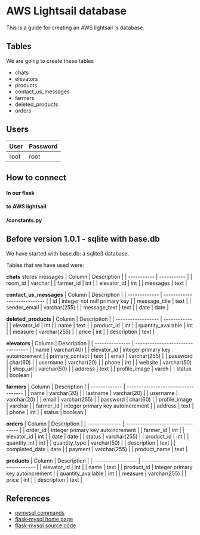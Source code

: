 # AWS Lightsail database

This is a guide for creating an AWS lightsail 's database.

## Tables

We are going to create these tables
- chats
- elevators 
- products   
- contact_us_messages  
- farmers            
- deleted_products     
- orders

## Users

| User | Password |
| ---- | -------- |
| root | root     |

## How to connect

#### In our flask

#### to AWS lightsail

#### /constants.py

## Before version 1.0.1 - sqlite with base.db
We have started with base.db: a sqlite3 database.

Tables that we have used were:

**chats** stores messages
| Column      | Description |
| ----------- | ----------- |
| room_id     | varchar     |
| farmer_id   | int         |
| elevator_id | int         |
| messages    | text        |

**contact_us_messages**
| Column        | Description                  |
| ------------- | ---------------------------- |
| id            | integer not null primary key |
| message_title | text                         |
| sender_email  | varchar(255)                 |
| message_text  | text                         |
| date          | date                         |

**deleted_products**
| Column             | Description  |
| ------------------ | ------------ |
| elevator_id        | int          |
| name               | text         |
| product_id         | int          |
| quantity_available | int          |
| measure            | varchar(255) |
| price              | int          |
| description        | text         |

**elevators**
| Column          | Description                       |
| --------------- | --------------------------------- |
| name            | varchar(40)                       |
| elevator_id     | integer primary key autoincrement |
| primary_contact | text                              |
| email           | varchar(255)                      |
| password        | char(60)                          |
| username        | varchar(20)                       |
| phone           | int                               |
| website         | varchar(50)                       |
| shop_url        | varchar(50)                       |
| address         | text                              |
| profile_image   | varch                             |
| status          | boolean                           |

**farmers**
| Column        | Description                         |
| ------------- | ----------------------------------- |
| name          | varchar(20)                         |
| lastname      | varchar(20)                         |
| username      | varchar(20)                         |
| email         | varchar(255)                        |
| password      | char(60)                            |
| profile_image | varchar                             |
| farmer_id     | integer primary  key  autoincrement |
| address       | text                                |
| phone         | int                                 |
| status        | boolean                             |

**orders**
| Column         | Description                       |
| -------------- | --------------------------------- |
| order_id       | integer primary key autoincrement |
| farmer_id      | int                               |
| elevator_id    | int                               |
| date           | date                              |
| status         | varchar(255)                      |
| product_id     | int                               |
| quantity_int   | int                               |
| quantity_type  | varchar(50)                       |
| description    | text                              |
| completed_date | date                              |
| payment        | varchar(255)                      |
| product_name   | text                              |

**products**
| Column             | Description                       |
| ------------------ | --------------------------------- |
| elevator_id        | int                               |
| name               | text                              |
| product_id         | integer primary key autoincrement |
| quantity_available | int                               |
| measure            | varchar(255)                      |
| price              | int                               |
| description        | text                              |


## References

- [pymysql commands](https://pymysql.readthedocs.io/en/latest/modules/cursors.html)
- [flask-mysql home page](https://flask-mysql.readthedocs.io/en/stable/#configuration)
- [flask-mysql source code](https://github.com/cyberdelia/flask-mysql/blob/master/flaskext/mysql.py)